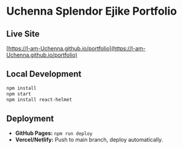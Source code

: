 # Uchenna Splendor Ejike Portfolio

## Live Site
[https://I-am-Uchenna.github.io/portfolio](https://I-am-Uchenna.github.io/portfolio)

## Local Development
```sh
npm install
npm start
npm install react-helmet
```

## Deployment
- **GitHub Pages:** `npm run deploy`
- **Vercel/Netlify:** Push to main branch, deploy automatically.
